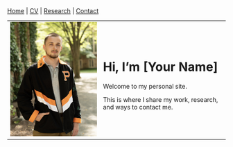 <nav>
  <a href="index.md">Home</a> |
  <a href="cv.md">CV</a> |
  <a href="research.md">Research</a> |
  <a href="contact.md">Contact</a>
</nav>

<table>
<tr>
<td width="200">
  <img src="IMG_4335.jpg" width="200">
</td>
<td>
  <h1>Hi, I’m [Your Name]</h1>
  <p>Welcome to my personal site.</p>
  <p>This is where I share my work, research, and ways to contact me.</p>
</td>
</tr>
</table>
